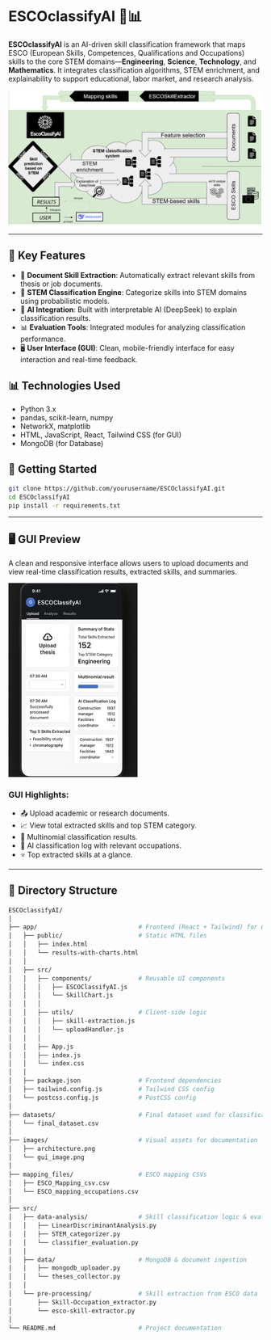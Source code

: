 # ESCOclassifyAI 🧠📊

**ESCOclassifyAI** is an AI-driven skill classification framework that maps ESCO (European Skills, Competences, Qualifications and Occupations) skills to the core STEM domains—**Engineering**, **Science**, **Technology**, and **Mathematics**. It integrates classification algorithms, STEM enrichment, and explainability to support educational, labor market, and research analysis.

![ESCOclassifyAI Architecture](./images/architecture.png)

---

## 🚀 Key Features

- 📄 **Document Skill Extraction**: Automatically extract relevant skills from thesis or job documents.
- 🧠 **STEM Classification Engine**: Categorize skills into STEM domains using probabilistic models.
- 🤖 **AI Integration**: Built with interpretable AI (DeepSeek) to explain classification results.
- 📊 **Evaluation Tools**: Integrated modules for analyzing classification performance.
- 🖥️ **User Interface (GUI)**: Clean, mobile-friendly interface for easy interaction and real-time feedback.

## 📊 Technologies Used

- Python 3.x
- pandas, scikit-learn, numpy
- NetworkX, matplotlib
- HTML, JavaScript, React, Tailwind CSS (for GUI)
- MongoDB (for Database)

## 🚀 Getting Started

```bash
git clone https://github.com/yourusername/ESCOclassifyAI.git
cd ESCOclassifyAI
pip install -r requirements.txt
```

---

## 🖥️ GUI Preview

A clean and responsive interface allows users to upload documents and view real-time classification results, extracted skills, and summaries.

![GUI Screenshot](./images/gui_image.png)

### GUI Highlights:
- 📤 Upload academic or research documents.
- 📈 View total extracted skills and top STEM category.
- 🧩 Multinomial classification results.
- 🧾 AI classification log with relevant occupations.
- ⭐ Top extracted skills at a glance.

---

## 📁 Directory Structure

```bash
ESCOclassifyAI/
│
├── app/                            # Frontend (React + Tailwind) for GUI
│   ├── public/                     # Static HTML files
│   │   ├── index.html
│   │   └── results-with-charts.html
│   │
│   ├── src/
│   │   ├── components/             # Reusable UI components
│   │   │   ├── ESCOClassifyAI.js
│   │   │   └── SkillChart.js
│   │   │
│   │   ├── utils/                  # Client-side logic
│   │   │   ├── skill-extraction.js
│   │   │   └── uploadHandler.js
│   │   │
│   │   ├── App.js
│   │   ├── index.js
│   │   └── index.css
│   │
│   ├── package.json                # Frontend dependencies
│   ├── tailwind.config.js          # Tailwind CSS config
│   └── postcss.config.js           # PostCSS config
│
├── datasets/                       # Final dataset used for classification
│   └── final_dataset.csv
│
├── images/                         # Visual assets for documentation
│   ├── architecture.png
│   └── gui_image.png
│
├── mapping_files/                  # ESCO mapping CSVs
│   ├── ESCO_Mapping_csv.csv
│   └── ESCO_mapping_occupations.csv
│
├── src/
│   ├── data-analysis/              # Skill classification logic & evaluation
│   │   ├── LinearDiscriminantAnalysis.py
│   │   ├── STEM_categorizer.py
│   │   └── classifier_evaluation.py
│   │
│   ├── data/                       # MongoDB & document ingestion
│   │   ├── mongodb_uploader.py
│   │   └── theses_collector.py
│   │
│   └── pre-processing/             # Skill extraction from ESCO data
│       ├── Skill-Occupation_extractor.py
│       └── esco-skill-extractor.py
│
└── README.md                       # Project documentation
